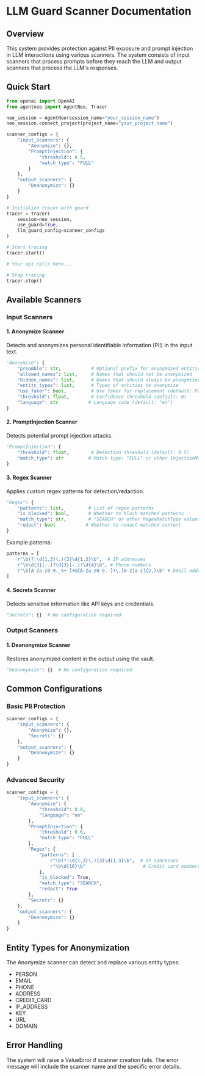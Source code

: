 # LLM Guard Scanner Documentation

## Overview
This system provides protection against PII exposure and prompt injection in LLM interactions using various scanners. The system consists of input scanners that process prompts before they reach the LLM and output scanners that process the LLM's responses.

## Quick Start

```python
from openai import OpenAI
from agentneo import AgentNeo, Tracer

neo_session = AgentNeo(session_name="your_session_name")
neo_session.connect_project(project_name="your_project_name")

scanner_configs = {
    "input_scanners": {
        "Anonymize": {},
        "PromptInjection": {
            "threshold": 0.5,
            "match_type": "FULL"
        }
    },
    "output_scanners": {
        "Deanonymize": {}
    }
}

# Initialize tracer with guard
tracer = Tracer(
    session=neo_session,
    use_guard=True,
    llm_guard_config=scanner_configs
)

# Start tracing
tracer.start()

# Your api calls here...

# Stop tracing
tracer.stop()
```

## Available Scanners

### Input Scanners

#### 1. Anonymize Scanner
Detects and anonymizes personal identifiable information (PII) in the input text.

```python
"Anonymize": {
    "preamble": str,           # Optional prefix for anonymized entities
    "allowed_names": list,     # Names that should not be anonymized
    "hidden_names": list,      # Names that should always be anonymized
    "entity_types": list,      # Types of entities to anonymize
    "use_faker": bool,         # Use faker for replacement (default: False)
    "threshold": float,        # Confidence threshold (default: 0)
    "language": str           # Language code (default: "en")
}
```

#### 2. PromptInjection Scanner
Detects potential prompt injection attacks.

```python
"PromptInjection": {
    "threshold": float,        # Detection threshold (default: 0.5)
    "match_type": str         # Match type: "FULL" or other InjectionMatchType values
}
```

#### 3. Regex Scanner
Applies custom regex patterns for detection/redaction.

```python
"Regex": {
    "patterns": list,         # List of regex patterns
    "is_blocked": bool,       # Whether to block matched patterns
    "match_type": str,        # "SEARCH" or other RegexMatchType values
    "redact": bool           # Whether to redact matched content
}
```

Example patterns:
```python
patterns = [
    r"\b(?:\d{1,3}\.){3}\d{1,3}\b",  # IP addresses
    r"\b\d{3}[-.]?\d{3}[-.]?\d{4}\b", # Phone numbers
    r"\b[A-Za-z0-9._%+-]+@[A-Za-z0-9.-]+\.[A-Z|a-z]{2,}\b" # Email addresses
]
```

#### 4. Secrets Scanner
Detects sensitive information like API keys and credentials.

```python
"Secrets": {}  # No configuration required
```

### Output Scanners

#### 1. Deanonymize Scanner
Restores anonymized content in the output using the vault.

```python
"Deanonymize": {}  # No configuration required
```

## Common Configurations

### Basic PII Protection
```python
scanner_configs = {
    "input_scanners": {
        "Anonymize": {},
        "Secrets": {}
    },
    "output_scanners": {
        "Deanonymize": {}
    }
}
```

### Advanced Security
```python
scanner_configs = {
    "input_scanners": {
        "Anonymize": {
            "threshold": 0.8,
            "language": "en"
        },
        "PromptInjection": {
            "threshold": 0.6,
            "match_type": "FULL"
        },
        "Regex": {
            "patterns": [
                r"\b(?:\d{1,3}\.){3}\d{1,3}\b",  # IP addresses
                r"\b\d{16}\b"                     # Credit card numbers
            ],
            "is_blocked": True,
            "match_type": "SEARCH",
            "redact": True
        },
        "Secrets": {}
    },
    "output_scanners": {
        "Deanonymize": {}
    }
}
```

## Entity Types for Anonymization
The Anonymize scanner can detect and replace various entity types:
- PERSON
- EMAIL
- PHONE
- ADDRESS
- CREDIT_CARD
- IP_ADDRESS
- KEY
- URL
- DOMAIN

## Error Handling
The system will raise a ValueError if scanner creation fails. The error message will include the scanner name and the specific error details.
